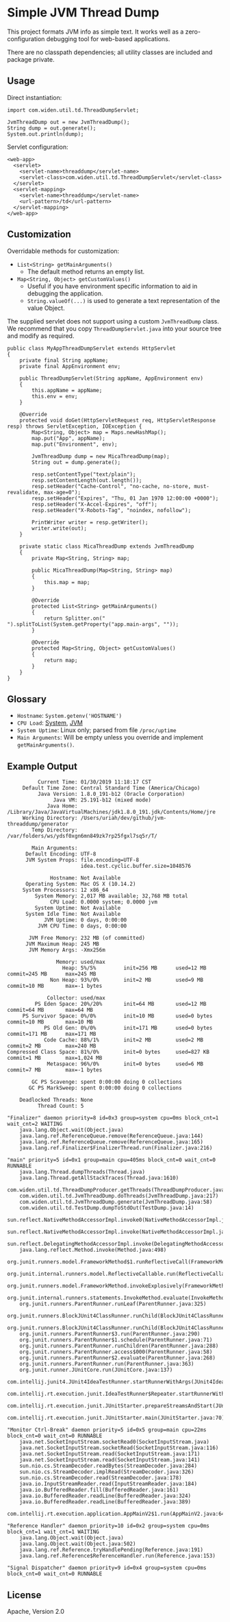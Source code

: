 # Simple JVM Thread Dump

This project formats JVM info as simple text. It works well as a zero-configuration debugging tool for web-based applications.

There are no classpath dependencies; all utility classes are included and package private.

## Usage

Direct instantiation:
```
import com.widen.util.td.ThreadDumpServlet;

JvmThreadDump out = new JvmThreadDump();
String dump = out.generate();
System.out.println(dump);
```

Servlet configuration:
```
<web-app>
  <servlet>
    <servlet-name>threaddump</servlet-name>
    <servlet-class>com.widen.util.td.ThreadDumpServlet</servlet-class>
  </servlet>
  <servlet-mapping>
    <servlet-name>threaddump</servlet-name>
    <url-pattern>/td</url-pattern>
  </servlet-mapping>
</web-app>
```

## Customization

Overridable methods for customization:

- `List<String> getMainArguments()`
  - The default method returns an empty list.
- `Map<String, Object> getCustomValues()`
  - Useful if you have environment specific information to aid in debugging the application.
  - `String.valueOf(...)` is used to generate a text representation of the value Object.


The supplied servlet does not support using a custom `JvmThreadDump` class. We recommend that you copy  `ThreadDumpServlet.java` into your source tree and modify as required.

```
public class MyAppThreadDumpServlet extends HttpServlet
{
    private final String appName;
    private final AppEnvironment env;

    public ThreadDumpServlet(String appName, AppEnvironment env)
    {
        this.appName = appName;
        this.env = env;
    }

    @Override
    protected void doGet(HttpServletRequest req, HttpServletResponse resp) throws ServletException, IOException {
        Map<String, Object> map = Maps.newHashMap();
        map.put("App", appName);
        map.put("Environment", env);

        JvmThreadDump dump = new MicaThreadDump(map);
        String out = dump.generate();

        resp.setContentType("text/plain");
        resp.setContentLength(out.length());
        resp.setHeader("Cache-Control", "no-cache, no-store, must-revalidate, max-age=0");
        resp.setHeader("Expires", "Thu, 01 Jan 1970 12:00:00 +0000");
        resp.setHeader("X-Accel-Expires", "off");
        resp.setHeader("X-Robots-Tag", "noindex, nofollow");

        PrintWriter writer = resp.getWriter();
        writer.write(out);
    }

    private static class MicaThreadDump extends JvmThreadDump
    {
        private Map<String, String> map;

        public MicaThreadDump(Map<String, String> map)
        {
            this.map = map;
        }

        @Override
        protected List<String> getMainArguments()
        {
            return Splitter.on(" ").splitToList(System.getProperty("app.main-args", ""));
        }

        @Override
        protected Map<String, Object> getCustomValues()
        {
            return map;
        }
    }
}
```

## Glossary

- `Hostname`: `System.getenv('HOSTNAME')`
- `CPU Load`: [System](https://docs.oracle.com/javase/8/docs/jre/api/management/extension/com/sun/management/OperatingSystemMXBean.html#getSystemCpuLoad--),
[JVM](https://docs.oracle.com/javase/8/docs/jre/api/management/extension/com/sun/management/OperatingSystemMXBean.html#getProcessCpuLoad--)
- `System Uptime`: Linux only; parsed from file `/proc/uptime`
- `Main Arguments`: Will be empty unless you override and implement `getMainArguments()`.

## Example Output

```
          Current Time: 01/30/2019 11:18:17 CST
     Default Time Zone: Central Standard Time (America/Chicago)
          Java Version: 1.8.0_191-b12 (Oracle Corporation)
               Java VM: 25.191-b12 (mixed mode)
             Java Home: /Library/Java/JavaVirtualMachines/jdk1.8.0_191.jdk/Contents/Home/jre
     Working Directory: /Users/uriah/dev/github/jvm-threaddump/generator
        Temp Directory: /var/folders/ws/ydsf0xgn6mn849zk7rp25fgxl7sq5r/T/

        Main Arguments:
      Default Encoding: UTF-8
      JVM System Props: file.encoding=UTF-8
                        idea.test.cyclic.buffer.size=1048576

              Hostname: Not Available
      Operating System: Mac OS X (10.14.2)
     System Processors: 12 x86_64
         System Memory: 2,017 MB available; 32,768 MB total
              CPU Load: 0.0000 system; 0.0000 jvm
         System Uptime: Not Available
      System Idle Time: Not Available
            JVM Uptime: 0 days, 0:00:00
          JVM CPU Time: 0 days, 0:00:00

       JVM Free Memory: 232 MB (of committed)
      JVM Maximum Heap: 245 MB
       JVM Memory Args: -Xmx256m

                Memory: used/max
                  Heap: 5%/5%         init=256 MB      used=12 MB       commit=245 MB      max=245 MB
              Non Heap: 93%/0%        init=2 MB        used=9 MB        commit=10 MB       max=-1 bytes

             Collector: used/max
         PS Eden Space: 20%/20%       init=64 MB       used=12 MB       commit=64 MB       max=64 MB
     PS Survivor Space: 0%/0%         init=10 MB       used=0 bytes     commit=10 MB       max=10 MB
            PS Old Gen: 0%/0%         init=171 MB      used=0 bytes     commit=171 MB      max=171 MB
            Code Cache: 88%/1%        init=2 MB        used=2 MB        commit=2 MB        max=240 MB
Compressed Class Space: 81%/0%        init=0 bytes     used=827 KB      commit=1 MB        max=1,024 MB
             Metaspace: 96%/0%        init=0 bytes     used=6 MB        commit=7 MB        max=-1 bytes

        GC PS Scavenge: spent 0:00:00 doing 0 collections
       GC PS MarkSweep: spent 0:00:00 doing 0 collections

    Deadlocked Threads: None
          Thread Count: 5

"Finalizer" daemon priority=8 id=0x3 group=system cpu=0ms block_cnt=1 wait_cnt=2 WAITING
    java.lang.Object.wait(Object.java)
    java.lang.ref.ReferenceQueue.remove(ReferenceQueue.java:144)
    java.lang.ref.ReferenceQueue.remove(ReferenceQueue.java:165)
    java.lang.ref.Finalizer$FinalizerThread.run(Finalizer.java:216)

"main" priority=5 id=0x1 group=main cpu=405ms block_cnt=0 wait_cnt=0 RUNNABLE
    java.lang.Thread.dumpThreads(Thread.java)
    java.lang.Thread.getAllStackTraces(Thread.java:1610)
    com.widen.util.td.ThreadDumpProducer.getThreads(ThreadDumpProducer.java:24)
    com.widen.util.td.JvmThreadDump.doThreads(JvmThreadDump.java:217)
    com.widen.util.td.JvmThreadDump.generate(JvmThreadDump.java:58)
    com.widen.util.td.TestDump.dumpToStdOut(TestDump.java:14)
    sun.reflect.NativeMethodAccessorImpl.invoke0(NativeMethodAccessorImpl.java)
    sun.reflect.NativeMethodAccessorImpl.invoke(NativeMethodAccessorImpl.java:62)
    sun.reflect.DelegatingMethodAccessorImpl.invoke(DelegatingMethodAccessorImpl.java:43)
    java.lang.reflect.Method.invoke(Method.java:498)
    org.junit.runners.model.FrameworkMethod$1.runReflectiveCall(FrameworkMethod.java:50)
    org.junit.internal.runners.model.ReflectiveCallable.run(ReflectiveCallable.java:12)
    org.junit.runners.model.FrameworkMethod.invokeExplosively(FrameworkMethod.java:47)
    org.junit.internal.runners.statements.InvokeMethod.evaluate(InvokeMethod.java:17)
    org.junit.runners.ParentRunner.runLeaf(ParentRunner.java:325)
    org.junit.runners.BlockJUnit4ClassRunner.runChild(BlockJUnit4ClassRunner.java:78)
    org.junit.runners.BlockJUnit4ClassRunner.runChild(BlockJUnit4ClassRunner.java:57)
    org.junit.runners.ParentRunner$3.run(ParentRunner.java:290)
    org.junit.runners.ParentRunner$1.schedule(ParentRunner.java:71)
    org.junit.runners.ParentRunner.runChildren(ParentRunner.java:288)
    org.junit.runners.ParentRunner.access$000(ParentRunner.java:58)
    org.junit.runners.ParentRunner$2.evaluate(ParentRunner.java:268)
    org.junit.runners.ParentRunner.run(ParentRunner.java:363)
    org.junit.runner.JUnitCore.run(JUnitCore.java:137)
    com.intellij.junit4.JUnit4IdeaTestRunner.startRunnerWithArgs(JUnit4IdeaTestRunner.java:68)
    com.intellij.rt.execution.junit.IdeaTestRunner$Repeater.startRunnerWithArgs(IdeaTestRunner.java:47)
    com.intellij.rt.execution.junit.JUnitStarter.prepareStreamsAndStart(JUnitStarter.java:242)
    com.intellij.rt.execution.junit.JUnitStarter.main(JUnitStarter.java:70)

"Monitor Ctrl-Break" daemon priority=5 id=0x5 group=main cpu=22ms block_cnt=0 wait_cnt=0 RUNNABLE
    java.net.SocketInputStream.socketRead0(SocketInputStream.java)
    java.net.SocketInputStream.socketRead(SocketInputStream.java:116)
    java.net.SocketInputStream.read(SocketInputStream.java:171)
    java.net.SocketInputStream.read(SocketInputStream.java:141)
    sun.nio.cs.StreamDecoder.readBytes(StreamDecoder.java:284)
    sun.nio.cs.StreamDecoder.implRead(StreamDecoder.java:326)
    sun.nio.cs.StreamDecoder.read(StreamDecoder.java:178)
    java.io.InputStreamReader.read(InputStreamReader.java:184)
    java.io.BufferedReader.fill(BufferedReader.java:161)
    java.io.BufferedReader.readLine(BufferedReader.java:324)
    java.io.BufferedReader.readLine(BufferedReader.java:389)
    com.intellij.rt.execution.application.AppMainV2$1.run(AppMainV2.java:64)

"Reference Handler" daemon priority=10 id=0x2 group=system cpu=0ms block_cnt=1 wait_cnt=1 WAITING
    java.lang.Object.wait(Object.java)
    java.lang.Object.wait(Object.java:502)
    java.lang.ref.Reference.tryHandlePending(Reference.java:191)
    java.lang.ref.Reference$ReferenceHandler.run(Reference.java:153)

"Signal Dispatcher" daemon priority=9 id=0x4 group=system cpu=0ms block_cnt=0 wait_cnt=0 RUNNABLE
```

## License

Apache, Version 2.0

